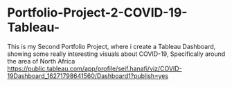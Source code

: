 # Portfolio-Project-2-COVID-19-Tableau-
This is my Second Portfolio Project, where i create a Tableau Dashboard, showing some really interesting visuals about COVID-19, Specifically around the area of North Africa
https://public.tableau.com/app/profile/seif.hanafi/viz/COVID-19Dashboard_16271798641560/Dashboard1?publish=yes
